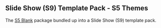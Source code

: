 ## Slide Show (S9) Template Pack - S5 Themes

The [S5 Blank](http://meyerweb.com/eric/tools/s5/) package bundled up into 
a Slide Show (S9) template pack.

